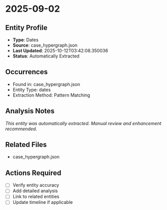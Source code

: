 # 2025-09-02

## Entity Profile
- **Type**: Dates
- **Source**: case_hypergraph.json
- **Last Updated**: 2025-10-12T03:42:08.350036
- **Status**: Automatically Extracted

## Occurrences
- Found in: case_hypergraph.json
- Entity Type: dates
- Extraction Method: Pattern Matching

## Analysis Notes
*This entity was automatically extracted. Manual review and enhancement recommended.*

## Related Files
- case_hypergraph.json

## Actions Required
- [ ] Verify entity accuracy
- [ ] Add detailed analysis
- [ ] Link to related entities
- [ ] Update timeline if applicable

